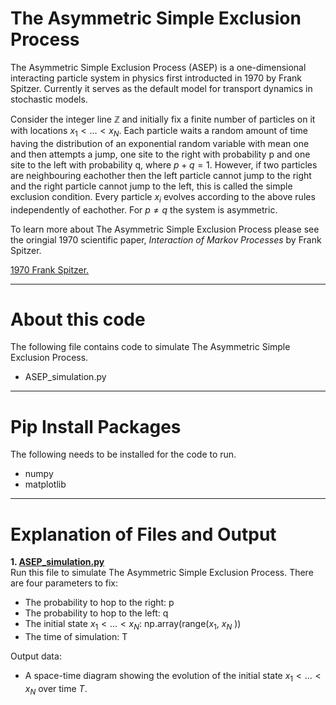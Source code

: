 # **The Asymmetric Simple Exclusion Process**

The Asymmetric Simple Exclusion Process (ASEP) is a one-dimensional interacting particle system in physics first introducted in 1970 by Frank Spitzer. Currently it serves as the default model for transport dynamics in stochastic models.

Consider the integer line ℤ and initially fix a finite number of particles on it with locations $x_1 < ... < x_N$. Each particle waits a random amount of time having the distribution of an exponential random variable with mean one and then attempts a jump, one site to the right with probability p and one site to the left with probability q, where $p+q=1$. However, if two particles are neighbouring eachother then the left particle cannot jump to the right and the right particle cannot jump to the left, this is called the simple exclusion condition. Every particle $x_i$ evolves according to the above rules independently of eachother. For $p \neq q$ the system is asymmetric.

To learn more about The Asymmetric Simple Exclusion Process please see the oringial 1970 scientific paper, *Interaction of Markov Processes* by Frank Spitzer.

[1970 Frank Spitzer.](https://www.sciencedirect.com/science/article/pii/0001870870900344?via%3Dihub)
___

# **About this code**
The following file contains code to simulate The Asymmetric Simple Exclusion Process.

- ASEP_simulation.py
___

# **Pip Install Packages**
The following needs to be installed for the code to run.
- numpy
- matplotlib
___

# **Explanation of Files and Output**

**1. <u> ASEP_simulation.py** </u>\
Run this file to simulate The Asymmetric Simple Exclusion Process. There are four parameters to fix:


* The probability to hop to the right: p
* The probability to hop to the left: q
* The initial state $x_1<...<x_N$: np.array(range($x_1$, $x_N$ ))
* The time of simulation: T

Output data:
* A space-time diagram showing the evolution of the initial state $x_1<...<x_N$ over time $T$.

